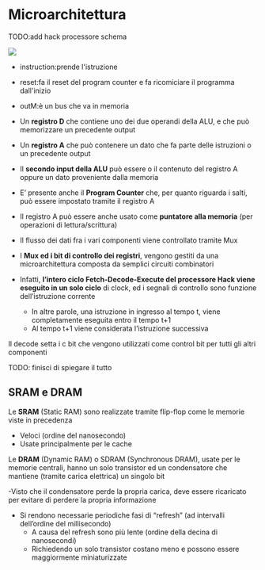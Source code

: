 # Microarchitettura

TODO:add hack processore schema

![](../img/microarchitettura.png)

- instruction:prende l'istruzione
- reset:fa il reset del program counter e fa ricomiciare il programma dall'inizio
- outM:è un bus che va in memoria

- Un **registro D** che contiene uno dei due operandi della ALU, e che può memorizzare
un precedente output
- Un **registro A** che può contenere un dato che fa parte delle istruzioni o un precedente output
- Il **secondo input della ALU** può essere o il contenuto del registro A oppure un dato proveniente dalla memoria
- E’ presente anche il **Program Counter** che, per quanto riguarda i salti, può essere impostato tramite il registro A
- Il registro A può essere anche usato come **puntatore alla memoria** (per operazioni di lettura/scrittura)
- Il flusso dei dati fra i vari componenti viene controllato tramite Mux 
- I **Mux ed i bit di controllo dei registri**, vengono gestiti da una microarchitettura composta da semplici circuiti combinatori
- Infatti, **l’intero ciclo Fetch-Decode-Execute del processore Hack viene eseguito in un solo ciclo** di clock, ed i segnali di controllo sono funzione dell’istruzione corrente
  - In altre parole, una istruzione in ingresso al tempo t, viene completamente eseguita entro il tempo t+1
  - Al tempo t+1 viene considerata l’istruzione successiva 


Il decode setta i c bit che vengono utilizzati come control bit per tutti gli altri componenti

TODO: finisci di spiegare il tutto 


## SRAM e DRAM

Le **SRAM** (Static RAM) sono realizzate tramite flip-flop come le memorie viste in precedenza
- Veloci (ordine del nanosecondo)
- Usate principalmente per le cache

Le **DRAM** (Dynamic RAM) o SDRAM (Synchronous DRAM), usate per le memorie centrali, hanno un solo transistor ed un condensatore che mantiene (tramite carica elettrica) un singolo bit

-Visto che il condensatore perde la propria carica, deve essere ricaricato per evitare di perdere la propria informazione
- Si rendono necessarie periodiche fasi di “refresh” (ad intervalli dell’ordine del millisecondo)
  - A causa del refresh sono più lente (ordine della decina di nanosecondi)
  - Richiedendo un solo transistor costano meno e possono essere maggiormente miniaturizzate